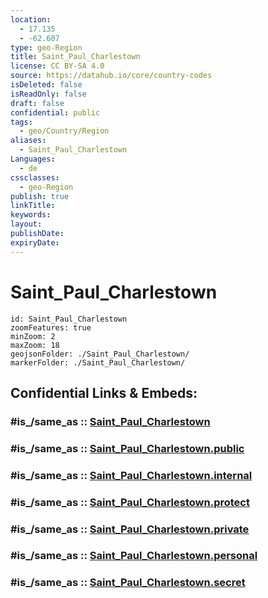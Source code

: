 ```yaml
---
location:
  - 17.135
  - -62.607
type: geo-Region
title: Saint_Paul_Charlestown
license: CC BY-SA 4.0
source: https://datahub.io/core/country-codes
isDeleted: false
isReadOnly: false
draft: false
confidential: public
tags:
  - geo/Country/Region
aliases:
  - Saint_Paul_Charlestown
Languages:
  - de
cssclasses:
  - geo-Region
publish: true
linkTitle:
keywords:
layout:
publishDate:
expiryDate:
---
```


# Saint_Paul_Charlestown

```leaflet
id: Saint_Paul_Charlestown
zoomFeatures: true 
minZoom: 2 
maxZoom: 18
geojsonFolder: ./Saint_Paul_Charlestown/
markerFolder: ./Saint_Paul_Charlestown/
```


## Confidential Links & Embeds: 

### #is_/same_as :: [Saint_Paul_Charlestown](/_Standards/Earth/Continent/America~Caribbean/Saint_Kitts_and_Nevis~Islands/parishes~Saint_Kitts_and_Nevis/Saint_Paul_Charlestown.md) 

### #is_/same_as :: [Saint_Paul_Charlestown.public](/_public/Earth/Continent/America~Caribbean/Saint_Kitts_and_Nevis~Islands/parishes~Saint_Kitts_and_Nevis/Saint_Paul_Charlestown.public.md) 

### #is_/same_as :: [Saint_Paul_Charlestown.internal](/_internal/Earth/Continent/America~Caribbean/Saint_Kitts_and_Nevis~Islands/parishes~Saint_Kitts_and_Nevis/Saint_Paul_Charlestown.internal.md) 

### #is_/same_as :: [Saint_Paul_Charlestown.protect](/_protect/Earth/Continent/America~Caribbean/Saint_Kitts_and_Nevis~Islands/parishes~Saint_Kitts_and_Nevis/Saint_Paul_Charlestown.protect.md) 

### #is_/same_as :: [Saint_Paul_Charlestown.private](/_private/Earth/Continent/America~Caribbean/Saint_Kitts_and_Nevis~Islands/parishes~Saint_Kitts_and_Nevis/Saint_Paul_Charlestown.private.md) 

### #is_/same_as :: [Saint_Paul_Charlestown.personal](/_personal/Earth/Continent/America~Caribbean/Saint_Kitts_and_Nevis~Islands/parishes~Saint_Kitts_and_Nevis/Saint_Paul_Charlestown.personal.md) 

### #is_/same_as :: [Saint_Paul_Charlestown.secret](/_secret/Earth/Continent/America~Caribbean/Saint_Kitts_and_Nevis~Islands/parishes~Saint_Kitts_and_Nevis/Saint_Paul_Charlestown.secret.md)

